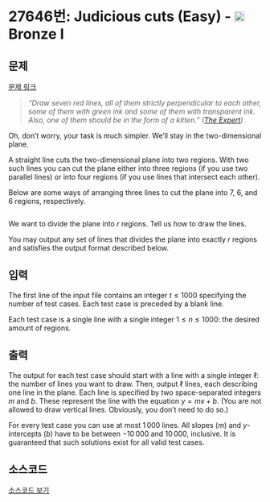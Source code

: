 # 27646번: Judicious cuts (Easy) - <img src="https://static.solved.ac/tier_small/5.svg" style="height:20px" /> Bronze I

<!-- performance -->

<!-- 문제 제출 후 깃허브에 푸시를 했을 때 제출한 코드의 성능이 입력될 공간입니다.-->

<!-- end -->

## 문제

[문제 링크](https://boj.kr/27646)


<blockquote>
<p><em>“Draw seven red lines, all of them strictly perpendicular to each other, some of them with green ink and some of them with transparent ink. Also, one of them should be in the form of a kitten.” </em><em>(<a href="https://www.youtube.com/watch?v=BKorP55Aqvg">The Expert</a>)</em></p>
</blockquote>

<p>Oh, don’t worry, your task is much simpler. We’ll stay in the two-dimensional plane.</p>

<p>A straight line cuts the two-dimensional plane into two regions. With two such lines you can cut the plane either into three regions (if you use two parallel lines) or into four regions (if you use lines that intersect each other).</p>

<p>Below are some ways of arranging three lines to cut the plane into 7, 6, and 6 regions, respectively.</p>

<p style="text-align: center;"><img alt="" src="https://upload.acmicpc.net/83560455-cda9-43c0-a354-3cb15f882a4b/-/preview/"></p>

<p>We want to divide the plane into <em>r</em> regions. Tell us how to draw the lines.</p>

<p>You may output any set of lines that divides the plane into exactly <em>r</em> regions and satisfies the output format described below.</p>



## 입력


<p>The first line of the input file contains an integer <em>t</em> ≤ 1000 specifying the number of test cases. Each test case is preceded by a blank line.</p>

<p>Each test case is a single line with a single integer 1 ≤ <em>n</em> ≤ 1000: the desired amount of regions.</p>



## 출력


<p>The output for each test case should start with a line with a single integer ℓ: the number of lines you want to draw. Then, output ℓ lines, each describing one line in the plane. Each line is specified by two space-separated integers <em>m</em> and <em>b</em>. These represent the line with the equation <em>y</em> = <em>m</em><em>x</em> + <em>b</em>. (You are not allowed to draw vertical lines. Obviously, you don’t need to do so.)</p>

<p>For every test case you can use at most 1 000 lines. All slopes (<em>m</em>) and <em>y</em>-intercepts (<em>b</em>) have to be between −10 000 and 10 000, inclusive. It is guaranteed that such solutions exist for all valid test cases.</p>



## 소스코드

[소스코드 보기](Judicious%20cuts%20(Easy).cpp)
